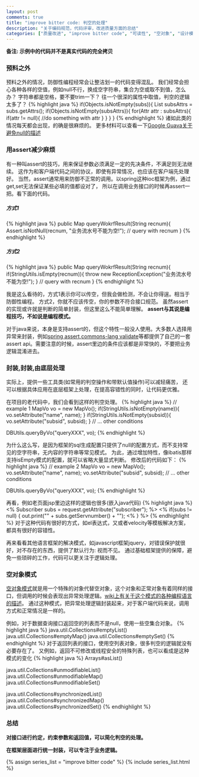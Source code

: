 ```yaml
---
layout: post
comments: true
title: "improve bitter code: 判空的处理"
description: "关于编码规范，代码评审，改进质量方面的总结"
categories: ["质量改进", "improve bitter code", "可读性", "空对象", "设计模式", "约定", "assert", "接口"]
---
```


__备注: 示例中的代码并不是真实代码的完全拷贝__

### 预料之外
预料之外的情况，防御性编程经常会让整洁划一的代码变得混乱。
我们经常会担心各种各样的空值，例如null不行，换成空字符串，集合为空或取不到值，怎么办？
字符串都是空格，要不要trim一下？
往一个很深的属性中取值，判空的逻辑太多了？
{% highlight java %}
if(Objects.isNotEmpty(subs)){
	List<Attr> subsAttrs = subs.getAttrs();
	if(Objects.isNotEmpty(subsAttrs)){
		for(Attr attr : subsAttrs){
		 	if(attr != null){
		 		//do something with attr
			}
		}
	}
}
{% endhighlight %}
诸如此类的情况每天都会出现，的确是很麻烦的。
更多材料可以查看一下[Google Guava关于避免null的描述][4]

### 用assert减少麻烦
有一种叫assert的技巧，用来保证参数必须满足一定的先决条件，不满足则无法继续。
这作为和客户端代码之间的协议，即使有异常情况，也应该在客户端先处理好。
当然，assert通常用来防御不正常的调用。以spring这种ioc框架为例，通过get,set无法保证某些必填的值都设对了，
所以在调用业务接口的时候再assert一把。看下面的代码。
##### 方式1
{% highlight java %}
public Map queryWokrfResult(String recnum){
	Assert.isNotNull(recnum,  "业务流水号不能为空!");
	// query with recnum
}
{% endhighlight %}

##### 方式2
{% highlight java %}
public Map queryWokrfResult(String recnum){
	if(StringUtils.isEmpty(recnum)){
		throw new ReceptionException("业务流水号不能为空!");
	}
	// query with recnum
}
{% endhighlight %}

我是这么看待的，方式1表示你可以传空，但我会做检测，不会让你得逞。相当于防御性编程。
方式2，你就不应该传空，你的参数不符合接口规范。
虽然assert的实现或许就是判断的简单封装，但这里这么不能简单理解。
__assert与其说是编程技巧，不如说是编程模式。__

对于java来说，本身是支持assert的，但这个特性一般没人使用。大多数人选择用异常来封装，例如[spring assert][3],[commons-lang validate][5]等都提供了自己的一套assert api。需要注意的时候，assert里边的条件应该都是非常快的，不要把业务逻辑混淆进去。

### 封装,封装,由底层处理
实际上，提供一些工具类(如常用的判空操作和带默认值操作)可以减轻痛苦，
还可以根据具体应用在底层框架上处理，在提高容错性的同时，让代码更优雅。

在项目的老代码中，我们会看到这样的判空处理。
{% highlight java %}
// example 1
MapVo vo = new MapVo();
if(StringUtils.isNotEmpty(name)){
	vo.setAttribute("name", name);
}
if(StringUtils.isNotEmpty(subsid)){
	vo.setAttribute("subsid", subsid);
}
// ... other conditions

DBUtils.queryByVo("queryXXX", vo);
{% endhighlight %}

为什么这么写，是因为框架的sql生成配置只提供了null的配置方式，而不支持常见的空字符串，无内容的字符串等常见模式。
为此，通过增加特性，像ibatis那样支持isEmpty模式的配置，就可以省略大量显式判断。
修改后的代码如下：
{% highlight java %}
// example 2
MapVo vo = new MapVo();
vo.setAttribute("name", name);
vo.setAttribute("subsid", subsid);
// ... other conditions

DBUtils.queryByVo("queryXXX", vo);
{% endhighlight %}

再看，例如老页面jsp里边这样的逻辑也很多(嵌入java代码)
{% highlight java %}
<% Subscriber subs = request.getAttribute("subscriber"); %>
<% if(subs != null) {
     out.print("<span>" + subs.getServnumber() + "</span>");
<% } %>
{% endhighlight %}
对于这种代码有很好的方式，如el表达式，又或者velocity等模板解决方案，都具有很好的容错性。

再来看看其他语言框架的解决模式，如javascript框架jquery，对错误保护就很好，对不存在的东西，提供了默认行为: 视而不见。
通过基础框架提供的保障，避免一些琐碎的工作，代码可以更关注于逻辑处理。

### 空对象模式
[空对象模式][1]就是用一个特殊的对象代替空对象，这个对象和正常对象有着同样的接口，但调用的时候会表现出异常处理逻辑。[wiki上有关于这个模式的各种编程语言的描述][2]。
通过这种模式，把异常处理逻辑封装起来，对于客户端代码来说，调用方式和正常情况是一样的。

例如，对于数据查询接口返回空的列表而不是null，使用一些空集合对象。
{% highlight java %}
java.util.Collections#emptyList()
java.util.Collections#emptyMap()
java.util.Collections#emptySet()
{% endhighlight %}
对于返回列表的接口，使用空列表对象，很多判空的逻辑就没有必要存在了。
又例如，返回不可修改或线程安全的特殊列表，也可以看成是这种模式的变化
{% highlight java %}
Arrays#asList()

java.util.Collections#unmodifiableList()
java.util.Collections#unmodifiableMap()
java.util.Collections#unmodifiableSet()

java.util.Collections#synchronizedList()
java.util.Collections#synchronizedMap()
java.util.Collections#synchronizedSet()
{% endhighlight %}

### 总结
__对接口进行约定，约束参数和返回值，可以简化判空的处理。__

__在框架层面进行统一封装，可以专注于业务逻辑。__

 [1]: http://www.cs.oberlin.edu/~jwalker/nullObjPattern/
 [2]: http://en.wikipedia.org/wiki/Null_Object_pattern
 [3]: http://static.springsource.org/spring/docs/1.2.x/api/org/springframework/util/Assert.html
 [4]: http://code.google.com/p/guava-libraries/wiki/UsingAndAvoidingNullExplained
 [5]: http://commons.apache.org/lang/api/org/apache/commons/lang3/Validate.html

{% assign series_list = "improve bitter code" %}
{% include series_list.html %}
